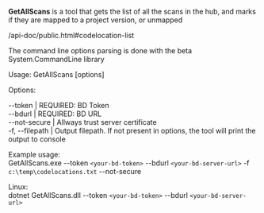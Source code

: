 **GetAllScans** is a tool that gets the list of all the scans in the hub, and marks if they are mapped to a project version, or unmapped

/api-doc/public.html#codelocation-list  

The command line options parsing is done with the beta System.CommandLine library  
 
Usage: GetAllScans [options]  

Options:  

 --token <token>               | REQUIRED: BD Token  
 --bdurl <bdurl>               | REQUIRED: BD URL   
  --not-secure                 | Allways trust server certificate  
  -f, --filepath <filepath>    | Output filepath. If not present in options, the tool will print the output to console  
 
Example usage:  
GetAllScans.exe --token `<your-bd-token>` --bdurl `<your-bd-server-url>` -f `c:\temp\codelocations.txt` --not-secure

Linux:  
dotnet GetAllScans.dll --token `<your-bd-token>` --bdurl `<your-bd-server-url>`
